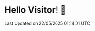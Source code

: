 # Hello Visitor! 👋

<!--START_SECTION:waka-->

 Last Updated on 22/05/2025 01:14:01 UTC
<!--END_SECTION:waka-->
